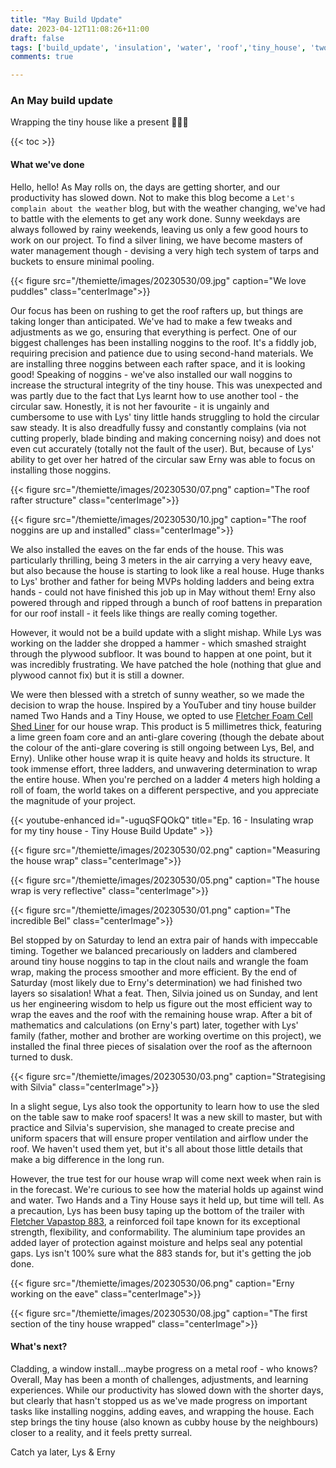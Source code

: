 ```yaml
---
title: "May Build Update"
date: 2023-04-12T11:08:26+11:00
draft: false
tags: ['build_update', 'insulation', 'water', 'roof','tiny_house', 'two_hands_and_a_tiny_house']
comments: true

---
```

### An May build update
Wrapping the tiny house like a present 🎁🎁🎁

{{< toc >}}

#### What we've done
Hello, hello! As May rolls on, the days are getting shorter, and our productivity has slowed down. Not to make this blog become a `Let's complain about the weather` blog, but with the weather changing, we've had to battle with the elements to get any work done. Sunny weekdays are always followed by rainy weekends, leaving us only a few good hours to work on our project. To find a silver lining, we have become masters of water management though - devising a very high tech system of tarps and buckets to ensure minimal pooling.

{{< figure src="/themiette/images/20230530/09.jpg" caption="We love puddles" class="centerImage">}}


Our focus has been on rushing to get the roof rafters up, but things are taking longer than anticipated. We've had to make a few tweaks and adjustments as we go, ensuring that everything is perfect. One of our biggest challenges has been installing noggins to the roof. It's a fiddly job, requiring precision and patience due to using second-hand materials. We are installing three noggins between each rafter space, and it is looking good! Speaking of noggins - we've also installed our wall noggins to increase the structural integrity of the tiny house. This was unexpected and was partly due to the fact that Lys learnt how to use another tool - the circular saw. Honestly, it is not her favourite - it is ungainly and cumbersome to use with Lys' tiny little hands struggling to hold the circular saw steady. It is also dreadfully fussy and constantly complains (via not cutting properly, blade binding and making concerning noisy) and does not even cut accurately (totally not the fault of the user). But, because of Lys' ability to get over her hatred of the circular saw Erny was able to focus on installing those noggins. 

{{< figure src="/themiette/images/20230530/07.png" caption="The roof rafter structure" class="centerImage">}}

{{< figure src="/themiette/images/20230530/10.jpg" caption="The roof noggins are up and installed" class="centerImage">}}

We also installed the eaves on the far ends of the house. This was particularly thrilling, being 3 meters in the air carrying a very heavy eave, but also because the house is starting to look like a real house. Huge thanks to Lys' brother and father for being MVPs holding ladders and being extra hands - could not have finished this job up in May without them! Erny also powered through and ripped through a bunch of roof battens in preparation for our roof install - it feels like things are really coming together. 

However, it would not be a build update with a slight mishap. While Lys was working on the ladder she dropped a hammer - which smashed straight through the plywood subfloor. It was bound to happen at one point, but it was incredibly frustrating. We have patched the hole (nothing that glue and plywood cannot fix) but it is still a downer.   

We were then blessed with a stretch of sunny weather, so we made the decision to wrap the house. Inspired by a YouTuber and tiny house builder named Two Hands and a Tiny House, we opted to use [Fletcher Foam Cell Shed Liner](https://insulation.com.au/product/foam-cell-resi-liner/) for our house wrap. This product is 5 millimetres thick, featuring a lime green foam core and an anti-glare covering (though the debate about the colour of the anti-glare covering is still ongoing between Lys, Bel, and Erny). Unlike other house wrap it is quite heavy and holds its structure. It took immense effort, three ladders, and unwavering determination to wrap the entire house. When you're perched on a ladder 4 meters high holding a roll of foam, the world takes on a different perspective, and you appreciate the magnitude of your project.

{{< youtube-enhanced id="-uguqSFQOkQ" title="Ep. 16 - Insulating wrap for my tiny house - Tiny House Build Update" >}}

{{< figure src="/themiette/images/20230530/02.png" caption="Measuring the house wrap" class="centerImage">}}

{{< figure src="/themiette/images/20230530/05.png" caption="The house wrap is very reflective" class="centerImage">}}

{{< figure src="/themiette/images/20230530/01.png" caption="The incredible Bel" class="centerImage">}}


Bel stopped by on Saturday to lend an extra pair of hands with impeccable timing. Together we balanced precariously on ladders and clambered around tiny house noggins to tap in the clout nails and wrangle the foam wrap, making the process smoother and more efficient. By the end of Saturday (most likely due to Erny's determination) we had finished two layers so sisalation! What a feat. Then, Silvia joined us on Sunday, and lent us her engineering wisdom to help us figure out the most efficient way to wrap the eaves and the roof with the remaining house wrap. After a bit of mathematics and calculations (on Erny's part) later, together with Lys' family (father, mother and brother are working overtime on this project), we installed the final three pieces of sisalation over the roof as the afternoon turned to dusk. 

{{< figure src="/themiette/images/20230530/03.png" caption="Strategising with Silvia" class="centerImage">}}

In a slight segue, Lys also took the opportunity to learn how to use the sled on the table saw to make roof spacers! It was a new skill to master, but with practice and Silvia's supervision, she managed to create precise and uniform spacers that will ensure proper ventilation and airflow under the roof. We haven't used them yet, but it's all about those little details that make a big difference in the long run.

However, the true test for our house wrap will come next week when rain is in the forecast. We're curious to see how the material holds up against wind and water. Two Hands and a Tiny House says it held up, but time will tell. As a precaution, Lys has been busy taping up the bottom of the trailer with [Fletcher Vapastop 883](https://insulation.com.au/product/vapastop-883-tape/), a reinforced foil tape known for its exceptional strength, flexibility, and conformability. The aluminium tape provides an added layer of protection against moisture and helps seal any potential gaps. Lys isn't 100% sure what the 883 stands for, but it's getting the job done.

{{< figure src="/themiette/images/20230530/06.png" caption="Erny working on the eave" class="centerImage">}}

{{< figure src="/themiette/images/20230530/08.jpg" caption="The first section of the tiny house wrapped" class="centerImage">}}


#### What's next?
Cladding, a window install...maybe progress on a metal roof - who knows? Overall, May has been a month of challenges, adjustments, and learning experiences. While our productivity has slowed down with the shorter days, but clearly that hasn't stopped us as we've made progress on important tasks like installing noggins, adding eaves, and wrapping the house. Each step brings the tiny house (also known as cubby house by the neighbours) closer to a reality, and it feels pretty surreal. 

Catch ya later,
Lys & Erny

